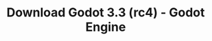 ---
# Generated by /tools/generators/src/download_archive_generator !!! do not edit by hand !!!
title: 'Download Godot 3.3 (rc4) - Godot Engine'
type: 'download/archive'
name: '3.3'
flavor: 'rc4'
release_date: '2021-03-09T03:00:00-00:00'
release_notes: 'article/release-candidate-godot-3-2-4-rc-4/'
primaryPlatforms:
  - 'android.apk'
  - 'macos.universal'
  - 'windows.64'
  - 'linux_server.headless.64'
  - 'web'
  - 'templates'
links:
  android.apk:
    name: 'android.apk'
    title: 'Android'
    caption: 'APK Universal (ARM64 + ARMv7 + x86_64 + x86)'
    tags:
      - 'APK download'
      - 'ARM64/v7'
      - 'x86 (64 & 32 bit)'
    hosts:
      github_builds:
        regular: 'https://github.com/godotengine/godot-builds/releases/download/3.3-rc4/Godot_v3.3-rc4_android_editor.apk'
        mono: '#'
      github:
        regular: 'https://github.com/godotengine/godot/releases/download/3.3-rc4/Godot_v3.3-rc4_android_editor.apk'
        mono: '#'
  macos.universal:
    name: 'macos.universal'
    title: 'macOS'
    caption: 'Universal (x86_64 + Silício da Apple)'
    tags:
      - 'Intel/Apple Silicon'
      - '64 bit'
    hosts:
      github_builds:
        regular: 'https://github.com/godotengine/godot-builds/releases/download/3.3-rc4/Godot_v3.3-rc4_osx.universal.zip'
        mono: 'https://github.com/godotengine/godot-builds/releases/download/3.3-rc4/Godot_v3.3-rc4_mono_osx.universal.zip'
      github:
        regular: 'https://github.com/godotengine/godot/releases/download/3.3-rc4/Godot_v3.3-rc4_osx.universal.zip'
        mono: 'https://github.com/godotengine/godot/releases/download/3.3-rc4/Godot_v3.3-rc4_mono_osx.universal.zip'
  windows.64:
    name: 'windows.64'
    title: 'Windows'
    caption: 'Padrão (x86_64)'
    tags:
      - '64 bit'
    hosts:
      github_builds:
        regular: 'https://github.com/godotengine/godot-builds/releases/download/3.3-rc4/Godot_v3.3-rc4_win64.exe.zip'
        mono: 'https://github.com/godotengine/godot-builds/releases/download/3.3-rc4/Godot_v3.3-rc4_mono_win64.zip'
      github:
        regular: 'https://github.com/godotengine/godot/releases/download/3.3-rc4/Godot_v3.3-rc4_win64.exe.zip'
        mono: 'https://github.com/godotengine/godot/releases/download/3.3-rc4/Godot_v3.3-rc4_mono_win64.zip'
  linux_server.headless.64:
    name: 'linux_server.headless.64'
    title: 'Linux Server'
    caption: 'Headless (x86_64)'
    tags:
      - '64 bit'
      - 'Headless'
    hosts:
      github_builds:
        regular: 'https://github.com/godotengine/godot-builds/releases/download/3.3-rc4/Godot_v3.3-rc4_linux_headless.64.zip'
        mono: 'https://github.com/godotengine/godot-builds/releases/download/3.3-rc4/Godot_v3.3-rc4_mono_linux_headless_64.zip'
      github:
        regular: 'https://github.com/godotengine/godot/releases/download/3.3-rc4/Godot_v3.3-rc4_linux_headless.64.zip'
        mono: 'https://github.com/godotengine/godot/releases/download/3.3-rc4/Godot_v3.3-rc4_mono_linux_headless_64.zip'
  web:
    name: 'web'
    title: 'Editor Web'
    caption: ''
    tags:
      - 'Self-hosted'
      - 'Cross-platform'
    hosts:
      github_builds:
        regular: 'https://github.com/godotengine/godot-builds/releases/download/3.3-rc4/Godot_v3.3-rc4_web_editor.zip'
        mono: '#'
      github:
        regular: 'https://github.com/godotengine/godot/releases/download/3.3-rc4/Godot_v3.3-rc4_web_editor.zip'
        mono: '#'
  linux.64:
    name: 'linux.64'
    title: 'Linux'
    caption: 'Padrão (x86_64)'
    tags:
      - '64 bit'
    hosts:
      github_builds:
        regular: 'https://github.com/godotengine/godot-builds/releases/download/3.3-rc4/Godot_v3.3-rc4_x11.64.zip'
        mono: 'https://github.com/godotengine/godot-builds/releases/download/3.3-rc4/Godot_v3.3-rc4_mono_x11_64.zip'
      github:
        regular: 'https://github.com/godotengine/godot/releases/download/3.3-rc4/Godot_v3.3-rc4_x11.64.zip'
        mono: 'https://github.com/godotengine/godot/releases/download/3.3-rc4/Godot_v3.3-rc4_mono_x11_64.zip'
  linux.32:
    name: 'linux.32'
    title: 'Linux'
    caption: 'Padrão (x86)'
    tags:
      - '32 bit'
    hosts:
      github_builds:
        regular: 'https://github.com/godotengine/godot-builds/releases/download/3.3-rc4/Godot_v3.3-rc4_x11.32.zip'
        mono: 'https://github.com/godotengine/godot-builds/releases/download/3.3-rc4/Godot_v3.3-rc4_mono_x11_32.zip'
      github:
        regular: 'https://github.com/godotengine/godot/releases/download/3.3-rc4/Godot_v3.3-rc4_x11.32.zip'
        mono: 'https://github.com/godotengine/godot/releases/download/3.3-rc4/Godot_v3.3-rc4_mono_x11_32.zip'
  windows.32:
    name: 'windows.32'
    title: 'Windows'
    caption: 'Padrão (x86)'
    tags:
      - '32 bit'
    hosts:
      github_builds:
        regular: 'https://github.com/godotengine/godot-builds/releases/download/3.3-rc4/Godot_v3.3-rc4_win32.exe.zip'
        mono: 'https://github.com/godotengine/godot-builds/releases/download/3.3-rc4/Godot_v3.3-rc4_mono_win32.zip'
      github:
        regular: 'https://github.com/godotengine/godot/releases/download/3.3-rc4/Godot_v3.3-rc4_win32.exe.zip'
        mono: 'https://github.com/godotengine/godot/releases/download/3.3-rc4/Godot_v3.3-rc4_mono_win32.zip'
  linux_server.64:
    name: 'linux_server.64'
    title: 'Servidor Linux'
    caption: 'Padrão (x86_64)'
    tags:
      - '64 bit'
    hosts:
      github_builds:
        regular: 'https://github.com/godotengine/godot-builds/releases/download/3.3-rc4/Godot_v3.3-rc4_linux_server.64.zip'
        mono: 'https://github.com/godotengine/godot-builds/releases/download/3.3-rc4/Godot_v3.3-rc4_mono_linux_server_64.zip'
      github:
        regular: 'https://github.com/godotengine/godot/releases/download/3.3-rc4/Godot_v3.3-rc4_linux_server.64.zip'
        mono: 'https://github.com/godotengine/godot/releases/download/3.3-rc4/Godot_v3.3-rc4_mono_linux_server_64.zip'
  aar_library:
    name: 'aar_library'
    title: 'Biblioteca de AAR'
    caption: ''
    tags:
      - 'Android plugins'
      - 'Java'
      - 'Kotlin'
    hosts:
      github_builds:
        regular: 'https://github.com/godotengine/godot-builds/releases/download/3.3-rc4/godot-lib.3.3.rc4.release.aar'
        mono: 'https://github.com/godotengine/godot-builds/releases/download/3.3-rc4/godot-lib.3.3.rc4.mono.release.aar'
      github:
        regular: 'https://github.com/godotengine/godot/releases/download/3.3-rc4/godot-lib.3.3.rc4.release.aar'
        mono: 'https://github.com/godotengine/godot/releases/download/3.3-rc4/godot-lib.3.3.rc4.mono.release.aar'
  templates:
    name: 'templates'
    title: 'Modelos de exportação'
    caption: ''
    tags:
      - 'Utilizado para exportar os seus jogos para todas as plataformas suportadas'
    hosts:
      github_builds:
        regular: 'https://github.com/godotengine/godot-builds/releases/download/3.3-rc4/Godot_v3.3-rc4_export_templates.tpz'
        mono: 'https://github.com/godotengine/godot-builds/releases/download/3.3-rc4/Godot_v3.3-rc4_mono_export_templates.tpz'
      github:
        regular: 'https://github.com/godotengine/godot/releases/download/3.3-rc4/Godot_v3.3-rc4_export_templates.tpz'
        mono: 'https://github.com/godotengine/godot/releases/download/3.3-rc4/Godot_v3.3-rc4_mono_export_templates.tpz'
---